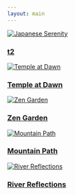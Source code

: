 ```yaml
---
layout: main
---
```

<div class="photo-gallery">
  <a href="/flowers/photo1/" class="photo-item">
    <img src="/assets/flowers/flower1.jpg" alt="Japanese Serenity">
    <div class="photo-overlay">
      <h3>t2</h3>
    </div>
  </a>
  <a href="/flowers/photo2/" class="photo-item">
    <img src="/assets/flowers/flower2.jpg" alt="Temple at Dawn">
    <div class="photo-overlay">
      <h3>Temple at Dawn</h3>
    </div>
  </a>
  <a href="/flowers/photo3/" class="photo-item">
    <img src="/assets/flowers/flower3.jpg" alt="Zen Garden">
    <div class="photo-overlay">
      <h3>Zen Garden</h3>
    </div>
  </a>
  <a href="/flowers/photo4/" class="photo-item">
    <img src="/assets/flowers/flower4.jpg" alt="Mountain Path">
    <div class="photo-overlay">
      <h3>Mountain Path</h3>
    </div>
  </a>
  <a href="/flowers/photo5/" class="photo-item">
    <img src="/assets/flowers.jpg" alt="River Reflections">
    <div class="photo-overlay">
      <h3>River Reflections</h3>
    </div>
  </a>
</div>


